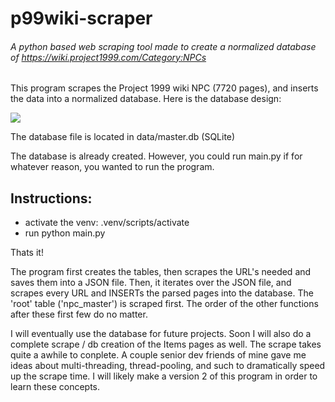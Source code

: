 # p99wiki-scraper
###### A python based web scraping tool made to create a normalized database of https://wiki.project1999.com/Category:NPCs

This program scrapes the Project 1999 wiki NPC (7720 pages), and inserts the data into a normalized database. Here is the database design:

![](https://cdn.discordapp.com/attachments/617825237752479751/1183952717689933834/image.png?ex=658a34e4&is=6577bfe4&hm=92600486064b94d9dc480ac408c62af97a59d21a0416d4d718d40e1ebbba4e23&)

The database file is located in data/master.db (SQLite)

The database is already created. However, you could run main.py if for whatever reason, you wanted to run the program.

## Instructions:

- activate the venv: .venv/scripts/activate
- run python main.py

Thats it!

The program first creates the tables, then scrapes the URL's needed and saves them into a JSON file. Then, it iterates over the JSON file, and scrapes every URL and INSERTs the parsed pages into the database.
The 'root' table ('npc_master') is scraped first. The order of the other functions after these first few do no matter.


I will eventually use the database for future projects. Soon I will also do a complete scrape / db creation of the Items pages as well.
The scrape takes quite a awhile to conplete. A couple senior dev friends of mine gave me ideas about multi-threading, thread-pooling, and such to dramatically speed up the scrape time. I will likely make a version 2 of this program in order to learn these concepts.
